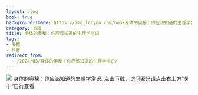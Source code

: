 ```yaml
---
layout: blog
book: true
background-image: https://img.locyoo.com/book身体的奥秘：你应该知道的生理学常识.jpg
category: 书籍
title: 身体的奥秘：你应该知道的生理学常识
tags:
- 书籍
- 科普
redirect_from:
  - /2024/03/身体的奥秘：你应该知道的生理学常识/
---
```

![](https://img.locyoo.com/book身体的奥秘：你应该知道的生理学常识.jpg)
身体的奥秘：你应该知道的生理学常识: <a name = "ref1" href="https://url18.ctfile.com/f/50983618-1063935626-b547bb?p=3619">点击下载</a>，访问密码请点击右上方“关于”自行查看